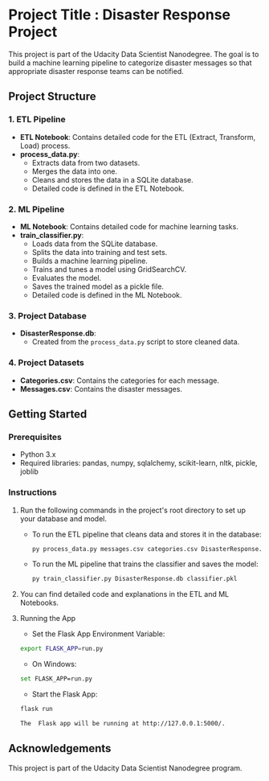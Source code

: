 # Project Title : Disaster Response Project

This project is part of the Udacity Data Scientist Nanodegree. The goal is to build a machine learning pipeline to categorize disaster messages so that appropriate disaster response teams can be notified.

## Project Structure

### 1. ETL Pipeline
- **ETL Notebook**: Contains detailed code for the ETL (Extract, Transform, Load) process.
- **process_data.py**: 
  - Extracts data from two datasets.
  - Merges the data into one.
  - Cleans and stores the data in a SQLite database.
  - Detailed code is defined in the ETL Notebook.

### 2. ML Pipeline
- **ML Notebook**: Contains detailed code for machine learning tasks.
- **train_classifier.py**: 
  - Loads data from the SQLite database.
  - Splits the data into training and test sets.
  - Builds a machine learning pipeline.
  - Trains and tunes a model using GridSearchCV.
  - Evaluates the model.
  - Saves the trained model as a pickle file.
  - Detailed code is defined in the ML Notebook.

### 3. Project Database
- **DisasterResponse.db**: 
  - Created from the `process_data.py` script to store cleaned data.

### 4. Project Datasets
- **Categories.csv**: Contains the categories for each message.
- **Messages.csv**: Contains the disaster messages.

## Getting Started

### Prerequisites
- Python 3.x
- Required libraries: pandas, numpy, sqlalchemy, scikit-learn, nltk, pickle, joblib

### Instructions
1. Run the following commands in the project's root directory to set up your database and model.

    - To run the ETL pipeline that cleans data and stores it in the database:
      ```sh
      py process_data.py messages.csv categories.csv DisasterResponse.db
      ```

    - To run the ML pipeline that trains the classifier and saves the model:
      ```sh
      py train_classifier.py DisasterResponse.db classifier.pkl
      ```

2. You can find detailed code and explanations in the ETL and ML Notebooks.
3. Running the App
    
    - Set the Flask App Environment Variable:
 
     ```sh
     export FLASK_APP=run.py
     ```
    - On Windows:
      
     ```sh
     set FLASK_APP=run.py
     ```
      
    - Start the Flask App:

     ```sh
     flask run
     ```

     ```sh
     The  Flask app will be running at http://127.0.0.1:5000/.
     ```
     
## Acknowledgements
This project is part of the Udacity Data Scientist Nanodegree program.

